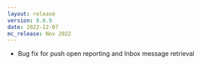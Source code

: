 ```yaml
---
layout: release
version: 8.0.9
date: 2022-12-07
mc_release: Nov 2022
---
```


* Bug fix for push open reporting and Inbox message retrieval
